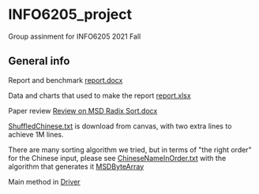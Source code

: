 # INFO6205_project
Group assinment for INFO6205 2021 Fall

## General info
Report and benchmark [report.docx](https://github.com/ZiwAngW/INFO6205_project/blob/master/report.docx)

Data and charts that used to make the report [report.xlsx](https://github.com/ZiwAngW/INFO6205_project/blob/master/report.xlsx)

Paper review [Review on MSD Radix Sort.docx](https://github.com/ZiwAngW/INFO6205_project/blob/master/Review%20on%20MSD%20Radix%20Sort.docx)

[ShuffledChinese.txt](https://github.com/ZiwAngW/INFO6205_project/blob/master/shuffledChinese.txt) is download from canvas, with two extra lines to achieve 1M lines.

There are many sorting algorithm we tried, but in terms of "the right order" for the Chinese input, please see [ChineseNameInOrder.txt](https://github.com/ZiwAngW/INFO6205_project/blob/master/ChineseNameInOrder.txt)
with the algorithm that generates it [MSDByteArray](https://github.com/ZiwAngW/INFO6205_project/blob/master/src/main/java/edu/neu/info6205/sort/MSDByteArray.java)

Main method in [Driver](https://github.com/ZiwAngW/INFO6205_project/blob/master/src/main/java/edu/neu/info6205/Driver.java)

